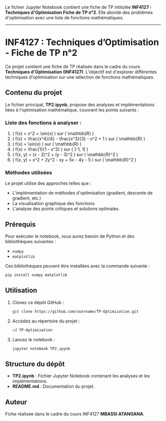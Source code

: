 Le fichier Jupyter Notebook contient une fiche de TP intitulée **INF4127 : Techniques d'Optimisation Fiche de TP n°2**. Elle aborde des problèmes d'optimisation avec une liste de fonctions mathématiques.

---

# INF4127 : Techniques d’Optimisation - Fiche de TP n°2

Ce projet contient une fiche de TP réalisée dans le cadre du cours **Techniques d'Optimisation (INF4127)**. L'objectif est d'explorer différentes techniques d'optimisation sur une sélection de fonctions mathématiques.

## Contenu du projet

Le fichier principal, **TP2.ipynb**, propose des analyses et implémentations liées à l'optimisation mathématique, couvrant les points suivants :

### Liste des fonctions à analyser :
1. \( f(x) = x^2 + \sin(x) \) sur \( \mathbb{R} \)
2. \( f(x) = \frac{x^4}{4} - \frac{x^3}{3} - x^2 + 1 \) sur \( \mathbb{R} \)
3. \( f(x) = \sin(x) \) sur \( \mathbb{R} \)
4. \( f(x) = \frac{1}{1 - x^2} \) sur \( ]-1, 1[ \)
5. \( f(x, y) = (x - 2)^2 + (y - 3)^2 \) sur \( \mathbb{R}^2 \)
6. \( f(x, y) = x^2 + 2y^2 - xy + 5x - 4y - 5 \) sur \( \mathbb{R}^2 \)

### Méthodes utilisées
Le projet utilise des approches telles que :
- L'implémentation de méthodes d'optimisation (gradient, descente de gradient, etc.)
- La visualisation graphique des fonctions
- L'analyse des points critiques et solutions optimales

## Prérequis

Pour exécuter le notebook, vous aurez besoin de Python et des bibliothèques suivantes :
- `numpy`
- `matplotlib`

Ces bibliothèques peuvent être installées avec la commande suivante :
```bash
pip install numpy matplotlib
```

## Utilisation

1. Clonez ce dépôt GitHub :
   ```bash
   git clone https://github.com/username/TP-Optimisation.git
   ```
2. Accédez au répertoire du projet :
   ```bash
   cd TP-Optimisation
   ```
3. Lancez le notebook :
   ```bash
   jupyter notebook TP2.ipynb
   ```

## Structure du dépôt

- **TP2.ipynb** : Fichier Jupyter Notebook contenant les analyses et les implémentations.
- **README.md** : Documentation du projet.

## Auteur

Fiche réalisée dans le cadre du cours INF4127 **MBASSI ATANGANA**.
